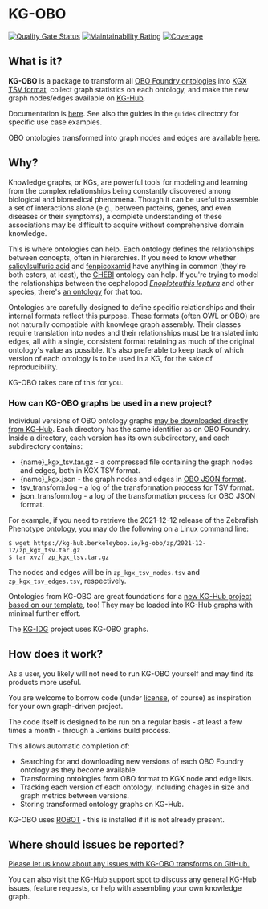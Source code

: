 # KG-OBO

[![Quality Gate Status](https://sonarcloud.io/api/project_badges/measure?project=Knowledge-Graph-Hub_kg-obo&metric=alert_status)](https://sonarcloud.io/dashboard?id=Knowledge-Graph-Hub_kg-obo)
[![Maintainability Rating](https://sonarcloud.io/api/project_badges/measure?project=Knowledge-Graph-Hub_kg-obo&metric=sqale_rating)](https://sonarcloud.io/dashboard?id=Knowledge-Graph-Hub_kg-obo)
[![Coverage](https://sonarcloud.io/api/project_badges/measure?project=Knowledge-Graph-Hub_kg-obo&metric=coverage)](https://sonarcloud.io/dashboard?id=Knowledge-Graph-Hub_kg-obo)

## What is it?

**KG-OBO** is a package to transform all [OBO Foundry ontologies](http://obofoundry.org/) into [KGX TSV format](https://github.com/biolink/kgx/blob/master/specification/kgx-format.md), collect graph statistics on each ontology, and make the new graph nodes/edges available on [KG-Hub](https://knowledge-graph-hub.github.io/).

Documentation is [here](https://knowledge-graph-hub.github.io/kg-obo/getting_started.html).
See also the guides in the `guides` directory for specific use case examples.

OBO ontologies transformed into graph nodes and edges are available [here](https://kg-hub.berkeleybop.io/kg-obo/).

## Why?

Knowledge graphs, or KGs, are powerful tools for modeling and learning from the complex relationships being constantly discovered among biological and biomedical phenomena. Though it can be useful to assemble a set of interactions alone (e.g., between proteins, genes, and even diseases or their symptoms), a complete understanding of these associations may be difficult to acquire without comprehensive domain knowledge. 

This is where ontologies can help. Each ontology defines the relationships between concepts, often in hierarchies. If you need to know whether [salicylsulfuric acid](https://www.ontobee.org/ontology/CHEBI?iri=http%3A%2F%2Fpurl.obolibrary.org%2Fobo%2FCHEBI_134899) and [fenpicoxamid](https://www.ontobee.org/ontology/CHEBI?iri=http://purl.obolibrary.org/obo/CHEBI_136340) have anything in common (they're both esters, at least), the [CHEBI](https://obofoundry.org/ontology/chebi.html) ontology can help. If you're trying to model the relationships between the cephalopod [*Enoploteuthis leptura*](https://www.ontobee.org/ontology/CEPH?iri=http://purl.obolibrary.org/obo/NCBITaxon_283049) and other species, there's [an ontology](https://obofoundry.org/ontology/ceph.html) for that too. 

Ontologies are carefully designed to define specific relationships and their internal formats reflect this purpose. These formats (often OWL or OBO) are not naturally compatible with knowlege graph assembly. Their classes require translation into nodes and their relationships must be translated into edges, all with a single, consistent format retaining as much of the original ontology's value as possible. It's also preferable to keep track of which version of each ontology is to be used in a KG, for the sake of reproducibility.

KG-OBO takes care of this for you.

### How can KG-OBO graphs be used in a new project?

Individual versions of OBO ontology graphs [may be downloaded directly from KG-Hub](https://kg-hub.berkeleybop.io/kg-obo/). Each directory has the same identifier as on OBO Foundry. Inside a directory, each version has its own subdirectory, and each subdirectory contains:
* {name}_kgx_tsv.tar.gz - a compressed file containing the graph nodes and edges, both in KGX TSV format.
* {name}_kgx.json - the graph nodes and edges in [OBO JSON format](https://github.com/geneontology/obographs).
* tsv_transform.log - a log of the transformation process for TSV format.
* json_transform.log  - a log of the transformation process for OBO JSON format.

For example, if you need to retrieve the 2021-12-12 release of the Zebrafish Phenotype ontology, you may do the following on a Linux command line:
```
$ wget https://kg-hub.berkeleybop.io/kg-obo/zp/2021-12-12/zp_kgx_tsv.tar.gz
$ tar xvzf zp_kgx_tsv.tar.gz
```
The nodes and edges will be in `zp_kgx_tsv_nodes.tsv` and `zp_kgx_tsv_edges.tsv`, respectively.

Ontologies from KG-OBO are great foundations for a [new KG-Hub project based on our template](https://github.com/Knowledge-Graph-Hub/kg-dtm-template), too! They may be loaded into KG-Hub graphs with minimal further effort.

The [KG-IDG](https://github.com/Knowledge-Graph-Hub/kg-idg) project uses KG-OBO graphs. 

## How does it work?

As a user, you likely will not need to run KG-OBO yourself and may find its products more useful.

You are welcome to borrow code (under [license](https://github.com/Knowledge-Graph-Hub/knowledge-graph-hub-support/blob/main/LICENSE), of course) as inspiration for your own graph-driven project.

The code itself is designed to be run on a regular basis - at least a few times a month - through a Jenkins build process. 

This allows automatic completion of:
* Searching for and downloading new versions of each OBO Foundry ontology as they become available.
* Transforming ontologies from OBO format to KGX node and edge lists.
* Tracking each version of each ontology, including chages in size and graph metrics between versions.
* Storing transformed ontology graphs on KG-Hub.

KG-OBO uses [ROBOT](http://robot.obolibrary.org/) - this is installed if it is not already present.

## Where should issues be reported?
[Please let us know about any issues with KG-OBO transforms on GitHub.](https://github.com/Knowledge-Graph-Hub/kg-obo/issues/new/choose)

You can also visit the [KG-Hub support spot](https://github.com/Knowledge-Graph-Hub/knowledge-graph-hub-support) to discuss any general KG-Hub issues, feature requests, or help with assembling your own knowledge graph.
